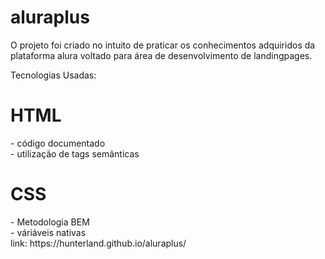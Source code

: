 # aluraplus

O projeto foi criado no intuito de praticar os conhecimentos adquiridos da plataforma alura voltado para área de desenvolvimento de landingpages.

Tecnologias Usadas:

<h1>HTML</h1>
 - código documentado<br>
 - utilização de tags semânticas

<h1>CSS</h1>
 - Metodologia BEM<br>
 - váriáveis nativas
<br>
link: https://hunterland.github.io/aluraplus/
